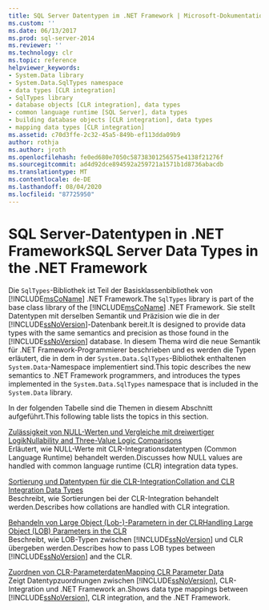 ```yaml
---
title: SQL Server Datentypen im .NET Framework | Microsoft-Dokumentation
ms.custom: ''
ms.date: 06/13/2017
ms.prod: sql-server-2014
ms.reviewer: ''
ms.technology: clr
ms.topic: reference
helpviewer_keywords:
- System.Data library
- System.Data.SqlTypes namespace
- data types [CLR integration]
- SqlTypes library
- database objects [CLR integration], data types
- common language runtime [SQL Server], data types
- building database objects [CLR integration], data types
- mapping data types [CLR integration]
ms.assetid: c70d3ffe-2c32-45a5-849b-ef113dda09b9
author: rothja
ms.author: jroth
ms.openlocfilehash: fe0ed680e7050c58738301256575e4138f21276f
ms.sourcegitcommit: ad4d92dce894592a259721a1571b1d8736abacdb
ms.translationtype: MT
ms.contentlocale: de-DE
ms.lasthandoff: 08/04/2020
ms.locfileid: "87725950"
---
```

# <a name="sql-server-data-types-in-the-net-framework"></a><span data-ttu-id="bf97c-102">SQL Server-Datentypen in .NET Framework</span><span class="sxs-lookup"><span data-stu-id="bf97c-102">SQL Server Data Types in the .NET Framework</span></span>
  <span data-ttu-id="bf97c-103">Die `SqlTypes`-Bibliothek ist Teil der Basisklassenbibliothek von [!INCLUDE[msCoName](../../includes/msconame-md.md)] .NET Framework.</span><span class="sxs-lookup"><span data-stu-id="bf97c-103">The `SqlTypes` library is part of the base class library of the [!INCLUDE[msCoName](../../includes/msconame-md.md)] .NET Framework.</span></span> <span data-ttu-id="bf97c-104">Sie stellt Datentypen mit derselben Semantik und Präzision wie die in der [!INCLUDE[ssNoVersion](../../includes/ssnoversion-md.md)]-Datenbank bereit.</span><span class="sxs-lookup"><span data-stu-id="bf97c-104">It is designed to provide data types with the same semantics and precision as those found in the [!INCLUDE[ssNoVersion](../../includes/ssnoversion-md.md)] database.</span></span> <span data-ttu-id="bf97c-105">In diesem Thema wird die neue Semantik für .NET Framework-Programmierer beschrieben und es werden die Typen erläutert, die in dem in der `System.Data.SqlTypes`-Bibliothek enthaltenen `System.Data`-Namespace implementiert sind.</span><span class="sxs-lookup"><span data-stu-id="bf97c-105">This topic describes the new semantics to .NET Framework programmers, and introduces the types implemented in the `System.Data.SqlTypes` namespace that is included in the `System.Data` library.</span></span>  
  
 <span data-ttu-id="bf97c-106">In der folgenden Tabelle sind die Themen in diesem Abschnitt aufgeführt.</span><span class="sxs-lookup"><span data-stu-id="bf97c-106">This following table lists the topics in this section.</span></span>  
  
 [<span data-ttu-id="bf97c-107">Zulässigkeit von NULL-Werten und Vergleiche mit dreiwertiger Logik</span><span class="sxs-lookup"><span data-stu-id="bf97c-107">Nullability and Three-Value Logic Comparisons</span></span>](nullability-and-three-value-logic-comparisons.md)  
 <span data-ttu-id="bf97c-108">Erläutert, wie NULL-Werte mit CLR-Integrationsdatentypen (Common Language Runtime) behandelt werden.</span><span class="sxs-lookup"><span data-stu-id="bf97c-108">Discusses how NULL values are handled with common language runtime (CLR) integration data types.</span></span>  
  
 [<span data-ttu-id="bf97c-109">Sortierung und Datentypen für die CLR-Integration</span><span class="sxs-lookup"><span data-stu-id="bf97c-109">Collation and CLR Integration Data Types</span></span>](collation-and-clr-integration-data-types.md)  
 <span data-ttu-id="bf97c-110">Beschreibt, wie Sortierungen bei der CLR-Integration behandelt werden.</span><span class="sxs-lookup"><span data-stu-id="bf97c-110">Describes how collations are handled with CLR integration.</span></span>  
  
 [<span data-ttu-id="bf97c-111">Behandeln von Large Object &#40;Lob-&#41;-Parametern in der CLR</span><span class="sxs-lookup"><span data-stu-id="bf97c-111">Handling Large Object &#40;LOB&#41; Parameters in the CLR</span></span>](handling-large-object-lob-parameters-in-the-clr.md)  
 <span data-ttu-id="bf97c-112">Beschreibt, wie LOB-Typen zwischen [!INCLUDE[ssNoVersion](../../includes/ssnoversion-md.md)] und CLR übergeben werden.</span><span class="sxs-lookup"><span data-stu-id="bf97c-112">Describes how to pass LOB types between [!INCLUDE[ssNoVersion](../../includes/ssnoversion-md.md)] and the CLR.</span></span>  
  
 [<span data-ttu-id="bf97c-113">Zuordnen von CLR-Parameterdaten</span><span class="sxs-lookup"><span data-stu-id="bf97c-113">Mapping CLR Parameter Data</span></span>](mapping-clr-parameter-data.md)  
 <span data-ttu-id="bf97c-114">Zeigt Datentypzuordnungen zwischen [!INCLUDE[ssNoVersion](../../includes/ssnoversion-md.md)], CLR-Integration und .NET Framework an.</span><span class="sxs-lookup"><span data-stu-id="bf97c-114">Shows data type mappings between [!INCLUDE[ssNoVersion](../../includes/ssnoversion-md.md)], CLR integration, and the .NET Framework.</span></span>  
  
  
